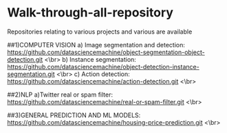 # Walk-through-all-repository
Repositories relating to various projects and various are available 

##1)COMPUTER VISION
a) Image segmentation and detection: https://github.com/datasciencemachine/object-segmentation-object-detection.git
<\br>
b) Instance segmentation: https://github.com/datasciencemachine/object-detection-instance-segmentation.git 
<\br>
c) Action detection: https://github.com/datasciencemachine/action-detection.git
<\br>

##2)NLP
a)Twitter real or spam filter: https://github.com/datasciencemachine/real-or-spam-filter.git <\br>

##3)GENERAL PREDICTION AND ML MODELS:
https://github.com/datasciencemachine/housing-price-prediction.git <\br>
